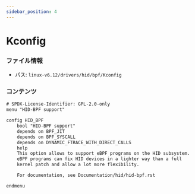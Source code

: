 ```yaml
---
sidebar_position: 4
---
```

# Kconfig

### ファイル情報

- パス: `linux-v6.12/drivers/hid/bpf/Kconfig`

### コンテンツ

```txt
# SPDX-License-Identifier: GPL-2.0-only
menu "HID-BPF support"

config HID_BPF
	bool "HID-BPF support"
	depends on BPF_JIT
	depends on BPF_SYSCALL
	depends on DYNAMIC_FTRACE_WITH_DIRECT_CALLS
	help
	This option allows to support eBPF programs on the HID subsystem.
	eBPF programs can fix HID devices in a lighter way than a full
	kernel patch and allow a lot more flexibility.

	For documentation, see Documentation/hid/hid-bpf.rst

endmenu

```
